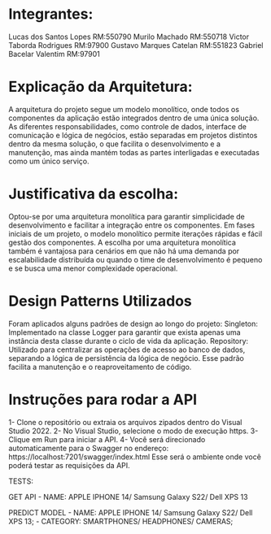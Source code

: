 <h1>Integrantes:</h1>
Lucas dos Santos Lopes RM:550790
Murilo Machado RM:550718
Victor Taborda Rodrigues RM:97900
Gustavo Marques Catelan RM:551823
Gabriel Bacelar Valentim RM:97901

<h1>Explicação da Arquitetura:</h1>
A arquitetura do projeto segue um modelo monolítico, onde todos os componentes da aplicação estão integrados dentro de uma única solução. As diferentes responsabilidades, como controle de dados, interface de comunicação e lógica de negócios, estão separadas em projetos distintos dentro da mesma solução, o que facilita o desenvolvimento e a manutenção, mas ainda mantém todas as partes interligadas e executadas como um único serviço.

<h1>Justificativa da escolha:</h1> 
Optou-se por uma arquitetura monolítica para garantir simplicidade de desenvolvimento e facilitar a integração entre os componentes. Em fases iniciais de um projeto, o modelo monolítico permite iterações rápidas e fácil gestão dos componentes. A escolha por uma arquitetura monolítica também é vantajosa para cenários em que não há uma demanda por escalabilidade distribuída ou quando o time de desenvolvimento é pequeno e se busca uma menor complexidade operacional.

<h1>Design Patterns Utilizados</h1>
Foram aplicados alguns padrões de design ao longo do projeto:
Singleton: Implementado na classe Logger para garantir que exista apenas uma instância desta classe durante o ciclo de vida da aplicação.
Repository: Utilizado para centralizar as operações de acesso ao banco de dados, separando a lógica de persistência da lógica de negócio. Esse padrão facilita a manutenção e o reaproveitamento de código.

<h1>Instruções para rodar a API</h1>

1- Clone o repositório ou extraia os arquivos zipados dentro do Visual Studio 2022.
2- No Visual Studio, selecione o modo de execução https.
3- Clique em Run para iniciar a API.
4- Você será direcionado automaticamente para o Swagger no endereço:
https://localhost:7201/swagger/index.html
Esse será o ambiente onde você poderá testar as requisições da API.

TESTS:

GET API - NAME: APPLE IPHONE 14/ Samsung Galaxy S22/ Dell XPS 13

PREDICT MODEL - NAME: APPLE IPHONE 14/ Samsung Galaxy S22/ Dell XPS 13;
			  - CATEGORY: SMARTPHONES/ HEADPHONES/ CAMERAS;